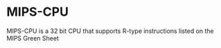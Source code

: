 # MIPS-CPU
MIPS-CPU is a 32 bit CPU that supports R-type instructions listed on the MIPS Green Sheet
